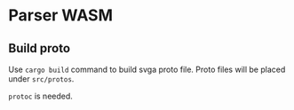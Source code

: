 # Parser WASM

## Build proto

Use `cargo build` command to build svga proto file. Proto files will be placed under `src/protos`.

`protoc` is needed.
